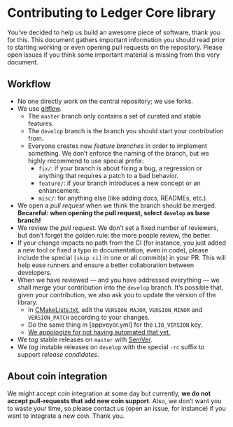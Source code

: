 # Contributing to Ledger Core library

You’ve decided to help us build an awesome piece of software, thank you for this. This document
gathers important information you should read prior to starting working or even opening pull
requests on the repository. Please open issues if you think some important material is missing from
this very document.

## Workflow

  - No one directly work on the central repository; we use forks.
  - We use [gitflow].
    - The `master` branch only contains a set of curated and stable features.
    - The `develop` branch is the branch you should start your contribution from.
    - Everyone creates new *feature branches* in order to implement something. We don’t enforce the
      naming of the branch, but we highly recommend to use special prefix:
        - `fix/`: if your branch is about fixing a bug, a regression or anything that requires a
          patch to a bad behavior.
        - `feature/`: if your branch introduces a new concept or an enhancement.
        - `misc/`: for anything else (like adding docs, READMEs, etc.).
  - We open a *pull request* when we think the branch should be merged. **Becareful: when opening
    the pull request, select `develop` as base branch!**
  - We review the *pull request*. We don’t set a fixed number of reviewers, but don’t forget the
    golden rule: the more people review, the better.
  - If your change impacts no path from the CI (for instance, you just added a new tool or fixed a
    typo in documentation, even in code), please include the special `[skip ci]` in one or all
    commit(s) in your PR. This will help ease runners and ensure a better collaboration between
    developers.
  - When we have reviewed — and you have addressed everything — we shall merge your contribution
    into the `develop` branch. It’s possible that, given your contribution, we also ask you to
    update the version of the library.
      - In [CMakeLists.txt], edit the `VERSION_MAJOR`, `VERSION_MINOR` and `VERSION_PATCH` according
        to your changes.
      - Do the same thing in [appveyor.yml] for the `LIB_VERSION` key.
      - [We appologize for not having automated that yet.](#117)
  - We *tag* stable releases on `master` with [SemVer].
  - We *tag* instable releases on `develop` with the special `-rc` suffix to support *release
    candidates*.

## About coin integration

We might accept coin integration at some day but currently, **we do not accept pull-requests that add
new coin support**. Also, we don’t want you to waste your time, so please contact us (open an issue,
for instance) if you want to integrate a new coin. Thank you.

[gitflow]: https://fr.atlassian.com/git/tutorials/comparing-workflows/gitflow-workflow
[SemVer]: https://semver.org
[CMakeLists.txt]: ./CMakeLists.txt
